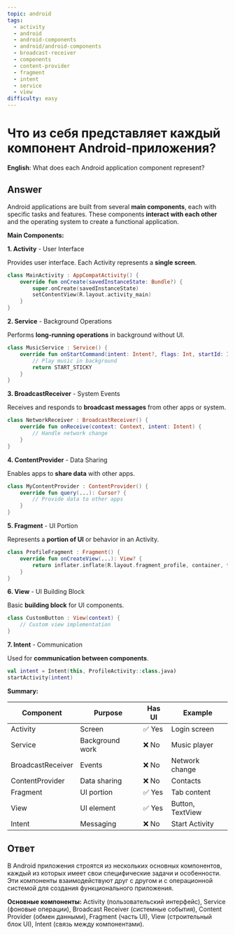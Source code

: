 ```yaml
---
topic: android
tags:
  - activity
  - android
  - android-components
  - android/android-components
  - broadcast-receiver
  - components
  - content-provider
  - fragment
  - intent
  - service
  - view
difficulty: easy
---
```


# Что из себя представляет каждый компонент Android-приложения?

**English**: What does each Android application component represent?

## Answer

Android applications are built from several **main components**, each with specific tasks and features. These components **interact with each other** and the operating system to create a functional application.

**Main Components:**

**1. Activity** - User Interface

Provides user interface. Each Activity represents a **single screen**.

```kotlin
class MainActivity : AppCompatActivity() {
    override fun onCreate(savedInstanceState: Bundle?) {
        super.onCreate(savedInstanceState)
        setContentView(R.layout.activity_main)
    }
}
```

**2. Service** - Background Operations

Performs **long-running operations** in background without UI.

```kotlin
class MusicService : Service() {
    override fun onStartCommand(intent: Intent?, flags: Int, startId: Int): Int {
        // Play music in background
        return START_STICKY
    }
}
```

**3. BroadcastReceiver** - System Events

Receives and responds to **broadcast messages** from other apps or system.

```kotlin
class NetworkReceiver : BroadcastReceiver() {
    override fun onReceive(context: Context, intent: Intent) {
        // Handle network change
    }
}
```

**4. ContentProvider** - Data Sharing

Enables apps to **share data** with other apps.

```kotlin
class MyContentProvider : ContentProvider() {
    override fun query(...): Cursor? {
        // Provide data to other apps
    }
}
```

**5. Fragment** - UI Portion

Represents a **portion of UI** or behavior in an Activity.

```kotlin
class ProfileFragment : Fragment() {
    override fun onCreateView(...): View? {
        return inflater.inflate(R.layout.fragment_profile, container, false)
    }
}
```

**6. View** - UI Building Block

Basic **building block** for UI components.

```kotlin
class CustomButton : View(context) {
    // Custom view implementation
}
```

**7. Intent** - Communication

Used for **communication between components**.

```kotlin
val intent = Intent(this, ProfileActivity::class.java)
startActivity(intent)
```

**Summary:**

| Component | Purpose | Has UI | Example |
|-----------|---------|--------|---------|
| Activity | Screen | ✅ Yes | Login screen |
| Service | Background work | ❌ No | Music player |
| BroadcastReceiver | Events | ❌ No | Network change |
| ContentProvider | Data sharing | ❌ No | Contacts |
| Fragment | UI portion | ✅ Yes | Tab content |
| View | UI element | ✅ Yes | Button, TextView |
| Intent | Messaging | ❌ No | Start Activity |

## Ответ

В Android приложения строятся из нескольких основных компонентов, каждый из которых имеет свои специфические задачи и особенности. Эти компоненты взаимодействуют друг с другом и с операционной системой для создания функционального приложения.

**Основные компоненты:** Activity (пользовательский интерфейс), Service (фоновые операции), Broadcast Receiver (системные события), Content Provider (обмен данными), Fragment (часть UI), View (строительный блок UI), Intent (связь между компонентами).

